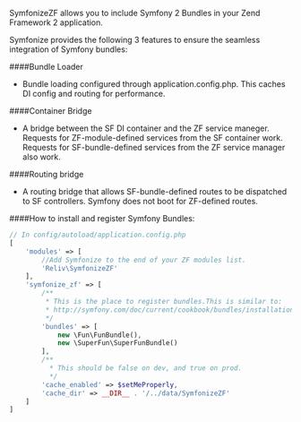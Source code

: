 SymfonizeZF allows you to include Symfony 2 Bundles in your Zend Framework 2 application.

Symfonize provides the following 3 features to ensure the seamless integration of Symfony bundles:

####Bundle Loader
- Bundle loading configured through application.config.php. This caches DI config and routing for performance.

####Container Bridge
- A bridge between the SF DI container and the ZF service maneger. Requests for ZF-module-defined services from the SF container work. Requests for SF-bundle-defined services from the ZF service manager also work. 

####Routing bridge
- A routing bridge that allows SF-bundle-defined routes to be dispatched to SF controllers. Symfony does not boot for ZF-defined routes.

####How to install and register Symfony Bundles:
```php
// In config/autoload/application.config.php
[
    'modules' => [
        //Add Symfonize to the end of your ZF modules list.
        'Reliv\SymfonizeZF'
    ],
    'symfonize_zf' => [
        /**
         * This is the place to register bundles.This is similar to:
         * http://symfony.com/doc/current/cookbook/bundles/installation.html
         */
        'bundles' => [
            new \Fun\FunBundle(),
            new \SuperFun\SuperFunBundle()
        ],
        /**
          * This should be false on dev, and true on prod.
          */
        'cache_enabled' => $setMeProperly,
        'cache_dir' => __DIR__ . '/../data/SymfonizeZF'
    ]
]
